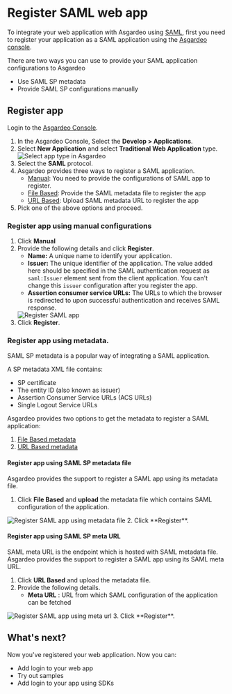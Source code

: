 # Register SAML web app
To integrate your web application with Asgardeo using [SAML](https://docs.oasis-open.org/security/saml/v2.0/saml-core-2.0-os.pdf), 
first you need to register your application as a SAML application using the [Asgardeo console](https://console.asgardeo.io/). 

There are two ways you can use to provide your SAML application configurations to Asgardeo
- Use SAML SP metadata
- Provide SAML SP configurations manually

## Register app
Login to the [Asgardeo Console](https://console.asgardeo.io/).
1. In the Asgardeo Console, Select the **Develop > Applications**.
2. Select **New Application** and select **Traditional Web Application** type.
    <img :src="$withBase('/assets/img/guides/applications/select-app-type.png')" alt="Select app type in Asgardeo">
3. Select the **SAML** protocol.
4. Asgardeo provides three ways to register a SAML application. 
    - [Manual](#register-app-using-manual-configurations): You need to provide the configurations of SAML app to register.
    - [File Based](#register-app-using-saml-sp-metadata-file): Provide the SAML metadata file to register the app
    - [URL Based](#register-app-using-saml-sp-meta-url): Upload SAML metadata URL to register the app 
5. Pick one of the above options and proceed.       

### Register app using manual configurations
1. Click **Manual**
2. Provide the following details and click **Register**. 
   - **Name:** A unique name to identify your application.
   - **Issuer:** The unique identifier of the application. The value added here should be specified in the SAML authentication request as `saml:Issuer` element sent from the client application. You can't change this `issuer` configuration after you register the app.
   - **Assertion consumer service URLs:** The URLs to which the browser is redirected to upon successful authentication and receives SAML response.
    <img :src="$withBase('/assets/img/guides/applications/saml-app/register-saml-app.png')" alt="Register SAML app"> 
3. Click **Register**.

### Register app using metadata.

SAML SP metadata is a popular way of integrating a SAML application.
 
A SP metadata XML file contains:
- SP certificate
- The entity ID (also known as issuer)
- Assertion Consumer Service URLs (ACS URLs)
- Single Logout Service URLs

Asgardeo provides two options to get the metadata to register a SAML application:
1. [File Based metadata](#register-app-using-saml-sp-metadata-file)
2. [URL Based metadata](#register-app-using-saml-sp-meta-url)

#### Register app using SAML SP metadata file
Asgardeo provides the support to register a SAML app using its metadata file. 
1. Click **File Based** and **upload** the metadata file which contains SAML configuration of the application.
 <img :src="$withBase('/assets/img/guides/applications/saml-app/register-saml-app-using-metadata-file.png')" alt="Register SAML app using metadata file"> 
2. Click **Register**.

#### Register app using SAML SP meta URL
SAML meta URL is the endpoint which is hosted with SAML metadata file. Asgardeo provides the support to register a SAML app using its SAML meta URL. 
1. Click **URL Based** and upload the metadata file.
2. Provide the following details.
    - **Meta URL** : URL from which SAML configuration of the application can be fetched
  <img :src="$withBase('/assets/img/guides/applications/saml-app/register-saml-app-using-meta-url.png')" alt="Register SAML app using meta url"> 
3. Click **Register**.

## What's next?
Now you've registered your web application. Now you can:
- <a :href="$withBase('/guides/applications/web-app/add-login-to-web-app/')">Add login to your web app</a>
- <a :href="$withBase('/quickstarts/')">Try out samples</a>
- <a :href="$withBase('/sdks/')">Add login to your app using SDKs</a>
